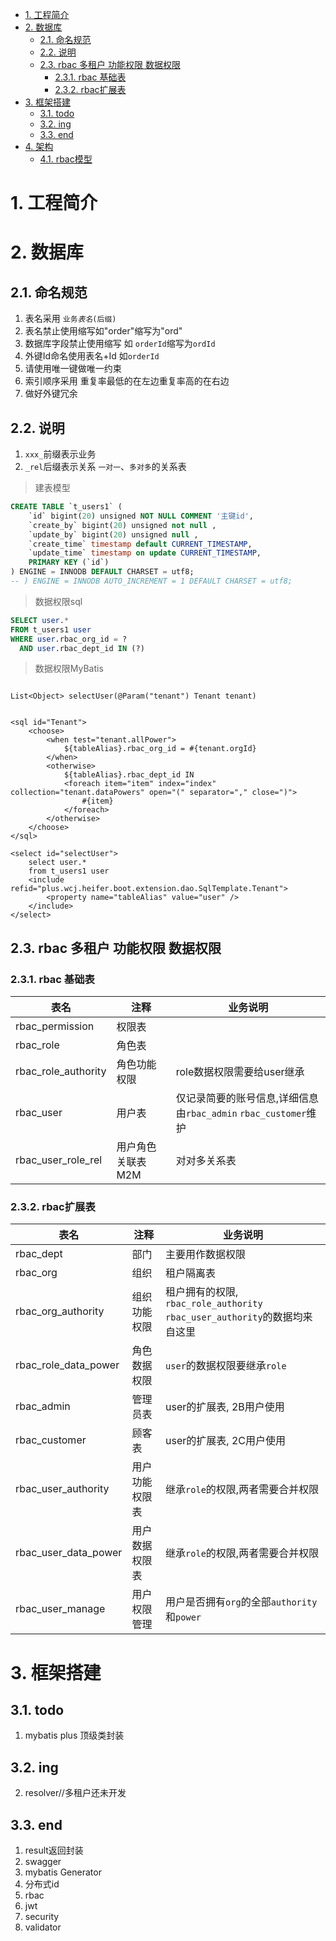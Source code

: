 
<!-- TOC -->

- [1. 工程简介](#1-工程简介)
- [2. 数据库](#2-数据库)
   - [2.1. 命名规范](#21-命名规范)
   - [2.2. 说明](#22-说明)
   - [2.3. rbac 多租户 功能权限 数据权限](#23-rbac-多租户-功能权限-数据权限)
      - [2.3.1. rbac 基础表](#231-rbac-基础表)
      - [2.3.2. rbac扩展表](#232-rbac扩展表)
- [3. 框架搭建](#3-框架搭建)
   - [3.1. todo](#31-todo)
   - [3.2. ing](#32-ing)
   - [3.3. end](#33-end)
- [4. 架构](#4-架构)
   - [4.1. rbac模型](#41-rbac模型)

<!-- /TOC -->

# 1. 工程简介

# 2. 数据库


## 2.1. 命名规范
1. 表名采用 ``业务``_``表名``_``(后缀)``
2. 表名禁止使用缩写如"order"缩写为"ord"
3. 数据库字段禁止使用缩写 如 ```orderId```缩写为```ordId```
4. 外键Id命名使用表名+Id 如```orderId```
5. 请使用唯一键做唯一约束
6. 索引顺序采用 重复率最低的在左边重复率高的在右边
7. 做好外键冗余


## 2.2. 说明

1. ``xxx_``前缀表示业务
2. ``_rel``后缀表示关系 ``一对一``、``多对多``的关系表


> 建表模型
```sql
CREATE TABLE `t_users1` (
    `id` bigint(20) unsigned NOT NULL COMMENT '主键id',
    `create_by` bigint(20) unsigned not null ,
    `update_by` bigint(20) unsigned null ,
    `create_time` timestamp default CURRENT_TIMESTAMP,
    `update_time` timestamp on update CURRENT_TIMESTAMP,
    PRIMARY KEY (`id`)
) ENGINE = INNODB DEFAULT CHARSET = utf8;
-- ) ENGINE = INNODB AUTO_INCREMENT = 1 DEFAULT CHARSET = utf8;
```

> 数据权限sql
```sql
SELECT user.*
FROM t_users1 user
WHERE user.rbac_org_id = ?
  AND user.rbac_dept_id IN (?)
```
> 数据权限MyBatis
```mybatisognl

List<Object> selectUser(@Param("tenant") Tenant tenant)


<sql id="Tenant">
    <choose>
        <when test="tenant.allPower"> 
            ${tableAlias}.rbac_org_id = #{tenant.orgId}
        </when>
        <otherwise>
            ${tableAlias}.rbac_dept_id IN
            <foreach item="item" index="index" collection="tenant.dataPowers" open="(" separator="," close=")">
                #{item}
            </foreach>
        </otherwise> 
    </choose>
</sql>

<select id="selectUser">
    select user.*
    from t_users1 user
    <include refid="plus.wcj.heifer.boot.extension.dao.SqlTemplate.Tenant">
        <property name="tableAlias" value="user" />
    </include>
</select>
```



## 2.3. rbac 多租户 功能权限 数据权限

### 2.3.1. rbac 基础表

| 表名                | 注释               | 业务说明                                                            |
| ------------------- | ------------------ | ------------------------------------------------------------------- |
| rbac_permission     | 权限表             |
| rbac_role           | 角色表             |
| rbac_role_authority | 角色功能权限       | role数据权限需要给user继承                                          |
| rbac_user           | 用户表             | 仅记录简要的账号信息,详细信息由``rbac_admin`` ``rbac_customer``维护 |
| rbac_user_role_rel  | 用户角色关联表 M2M | 对对多关系表                                                        |

### 2.3.2. rbac扩展表
| 表名                 | 注释           | 业务说明                                                                        |
| -------------------- | -------------- | ------------------------------------------------------------------------------- |
| rbac_dept            | 部门           | 主要用作数据权限                                                                |
| rbac_org             | 组织           | 租户隔离表                                                                      |
| rbac_org_authority   | 组织功能权限   | 租户拥有的权限, ``rbac_role_authority`` ``rbac_user_authority``的数据均来自这里 |
| rbac_role_data_power | 角色数据权限   | ``user``的数据权限要继承``role``                                                |
| rbac_admin           | 管理员表       | user的扩展表, 2B用户使用                                                        |
| rbac_customer        | 顾客表         | user的扩展表, 2C用户使用                                                        |
| rbac_user_authority  | 用户功能权限表 | 继承``role``的权限,两者需要合并权限                                             |
| rbac_user_data_power | 用户数据权限表 | 继承``role``的权限,两者需要合并权限                                             |
| rbac_user_manage     | 用户权限管理   | 用户是否拥有``org``的全部``authority``和``power``                               |




# 3. 框架搭建
## 3.1. todo

1. mybatis plus 顶级类封装

## 3.2. ing

2. resolver//多租户还未开发

## 3.3. end
1. result返回封装
2. swagger
3. mybatis Generator
4. 分布式id
5. rbac
6. jwt
7. security
8. validator

